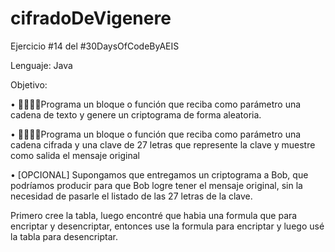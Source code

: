 # cifradoDeVigenere
Ejercicio #14 del #30DaysOfCodeByAEIS

Lenguaje: Java

Objetivo:

•	🧑‍💻👩‍💻Programa un bloque o función que reciba como parámetro una cadena de texto y genere un criptograma de forma aleatoria.

•	🧑‍💻👩‍💻Programa un bloque o función que reciba como parámetro una cadena cifrada y una clave de 27 letras que represente la clave y muestre como salida el mensaje original

•	[OPCIONAL] Supongamos que entregamos un criptograma a Bob, que podríamos producir para que Bob logre tener el mensaje original, sin la necesidad de pasarle el listado de las 27 letras de la clave.


Primero cree la tabla, luego encontré que habia una formula que para encriptar y desencriptar, entonces use la formula para encriptar y luego usé la tabla para desencriptar.
